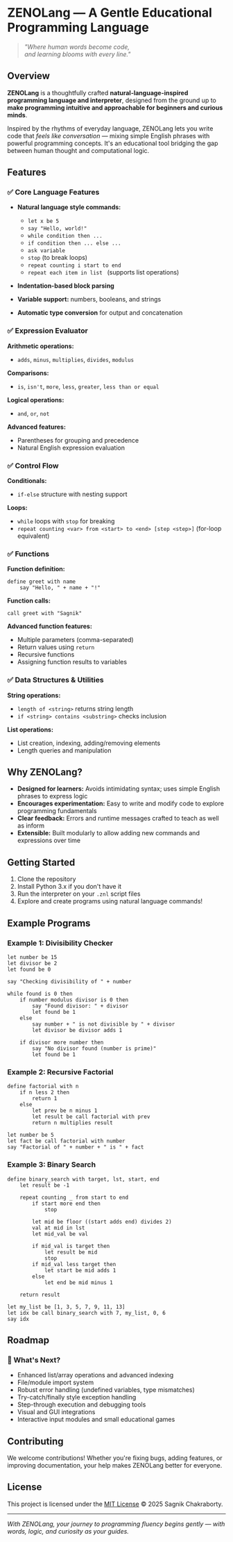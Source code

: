 # ZENOLang — A Gentle Educational Programming Language

> *"Where human words become code,  
> and learning blooms with every line."*

## Overview

**ZENOLang** is a thoughtfully crafted **natural-language-inspired programming language and interpreter**, designed from the ground up to **make programming intuitive and approachable for beginners and curious minds**.

Inspired by the rhythms of everyday language, ZENOLang lets you write code that *feels like conversation* — mixing simple English phrases with powerful programming concepts. It's an educational tool bridging the gap between human thought and computational logic.

## Features

### ✅ Core Language Features

- **Natural language style commands:**
  - `let x be 5`
  - `say "Hello, world!"`
  - `while condition then ...`
  - `if condition then ... else ...`
  - `ask variable`
  - `stop` (to break loops)
  - `repeat counting i start to end`
  - `repeat each item in list ` (supports list operations)

- **Indentation-based block parsing**
- **Variable support:** numbers, booleans, and strings
- **Automatic type conversion** for output and concatenation

### ✅ Expression Evaluator

**Arithmetic operations:**
- `adds`, `minus`, `multiplies`, `divides`, `modulus`

**Comparisons:**
- `is`, `isn't`, `more`, `less`, `greater`, `less than or equal`

**Logical operations:**
- `and`, `or`, `not`

**Advanced features:**
- Parentheses for grouping and precedence
- Natural English expression evaluation

### ✅ Control Flow

**Conditionals:**
- `if-else` structure with nesting support

**Loops:**
- `while` loops with `stop` for breaking
- `repeat counting <var> from <start> to <end> [step <step>]` (for-loop equivalent)

### ✅ Functions

**Function definition:**
```zeno
define greet with name
    say "Hello, " + name + "!"
```

**Function calls:**
```zeno
call greet with "Sagnik"
```

**Advanced function features:**
- Multiple parameters (comma-separated)
- Return values using `return`
- Recursive functions
- Assigning function results to variables

### ✅ Data Structures & Utilities

**String operations:**
- `length of <string>` returns string length
- `if <string> contains <substring>` checks inclusion

**List operations:**
- List creation, indexing, adding/removing elements
- Length queries and manipulation

## Why ZENOLang?

- **Designed for learners:** Avoids intimidating syntax; uses simple English phrases to express logic
- **Encourages experimentation:** Easy to write and modify code to explore programming fundamentals
- **Clear feedback:** Errors and runtime messages crafted to teach as well as inform
- **Extensible:** Built modularly to allow adding new commands and expressions over time

## Getting Started

1. Clone the repository
2. Install Python 3.x if you don't have it
3. Run the interpreter on your `.znl` script files
4. Explore and create programs using natural language commands!

## Example Programs

### Example 1: Divisibility Checker

```zeno
let number be 15
let divisor be 2
let found be 0

say "Checking divisibility of " + number

while found is 0 then
    if number modulus divisor is 0 then
        say "Found divisor: " + divisor
        let found be 1
    else
        say number + " is not divisible by " + divisor
        let divisor be divisor adds 1

    if divisor more number then
        say "No divisor found (number is prime)"
        let found be 1
```

### Example 2: Recursive Factorial

```zeno
define factorial with n
    if n less 2 then
        return 1
    else
        let prev be n minus 1
        let result be call factorial with prev
        return n multiplies result

let number be 5
let fact be call factorial with number
say "Factorial of " + number + " is " + fact
```

### Example 3: Binary Search

```zeno
define binary_search with target, lst, start, end
    let result be -1

    repeat counting _ from start to end
        if start more end then
            stop

        let mid be floor ((start adds end) divides 2)
        val at mid in lst
        let mid_val be val

        if mid_val is target then
            let result be mid
            stop
        if mid_val less target then
            let start be mid adds 1
        else
            let end be mid minus 1

    return result

let my_list be [1, 3, 5, 7, 9, 11, 13]
let idx be call binary_search with 7, my_list, 0, 6
say idx
```

## Roadmap

### 🚧 What's Next?

- Enhanced list/array operations and advanced indexing
- File/module import system
- Robust error handling (undefined variables, type mismatches)
- Try-catch/finally style exception handling
- Step-through execution and debugging tools
- Visual and GUI integrations
- Interactive input modules and small educational games

## Contributing

We welcome contributions! Whether you're fixing bugs, adding features, or improving documentation, your help makes ZENOLang better for everyone.

## License

This project is licensed under the [MIT License](LICENSE) © 2025 Sagnik Chakraborty.

---

*With ZENOLang, your journey to programming fluency begins gently — with words, logic, and curiosity as your guides.*